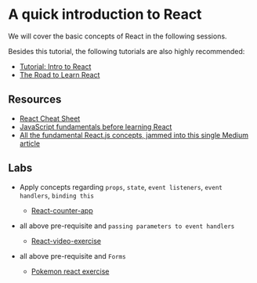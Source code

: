 # A quick introduction to React

We will cover the basic concepts of React in the following sessions.

Besides this tutorial, the following tutorials are also highly recommended:

- [Tutorial: Intro to React](https://reactjs.org/tutorial/tutorial.html)
- [The Road to Learn React](https://roadtoreact.com/)

## Resources

- [React Cheat Sheet](http://www.developer-cheatsheets.com/react)
- [JavaScript fundamentals before learning React](https://www.robinwieruch.de/javascript-fundamentals-react-requirements/)
- [All the fundamental React.js concepts, jammed into this single Medium article](https://medium.freecodecamp.org/all-the-fundamental-react-js-concepts-jammed-into-this-single-medium-article-c83f9b53eac2)

## Labs
  * Apply concepts regarding `props`, `state`, `event listeners`, `event handlers`, `binding this`
    * [React-counter-app](https://github.com/thoughtworks-jumpstart/react-counter-app)

  * all above pre-requisite and `passing parameters to event handlers`
    * [React-video-exercise](https://github.com/thoughtworks-jumpstart/video-react-exercise)

  * all above pre-requisite and `Forms`
    * [Pokemon react exercise](https://github.com/thoughtworks-jumpstart/pokemon-react)
